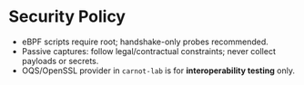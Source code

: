 # Security Policy
- eBPF scripts require root; handshake-only probes recommended.
- Passive captures: follow legal/contractual constraints; never collect payloads or secrets.
- OQS/OpenSSL provider in `carnot-lab` is for **interoperability testing** only.
